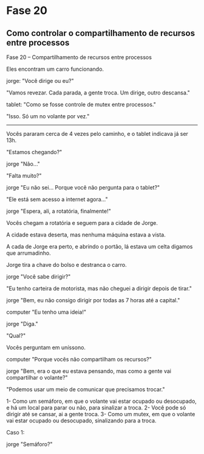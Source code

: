 # Fase 20

## Como controlar o compartilhamento de recursos entre processos

Fase 20 – Compartilhamento de recursos entre processos

Eles encontram um carro funcionando.

jorge: "Você dirige ou eu?"

"Vamos revezar. Cada parada, a gente troca. Um dirige, outro descansa."

tablet: "Como se fosse controle de mutex entre processos."

"Isso. Só um no volante por vez."

---

Vocês pararam cerca de 4 vezes pelo caminho, e o tablet indicava já ser 13h.

"Estamos chegando?"

jorge "Não..."

"Falta muito?"

jorge "Eu não sei... Porque você não pergunta para o tablet?"

"Ele está sem acesso a internet agora..."

jorge "Espera, ali, a rotatória, finalmente!"

Vocês chegam a rotatória e seguem para a cidade de Jorge.

A cidade estava deserta, mas nenhuma máquina estava a vista.

A cada de Jorge era perto, e abrindo o portão, lá estava um celta digamos que arrumadinho.

Jorge tira a chave do bolso e destranca o carro.

jorge "Você sabe dirigir?"

"Eu tenho carteira de motorista, mas não cheguei a dirigir depois de tirar."

jorge "Bem, eu não consigo dirigir por todas as 7 horas até a capital."

computer "Eu tenho uma ideia!"

jorge "Diga."

"Qual?"

Vocês perguntam em uníssono.

computer "Porque vocês não compartilham os recursos?"

jorge "Bem, era o que eu estava pensando, mas como a gente vai compartilhar o volante?"

"Podemos usar um meio de comunicar que precisamos trocar."

1- Como um semáforo, em que o volante vai estar ocupado ou desocupado, e há um local para parar ou não, para sinalizar a troca.
2- Você pode só dirigir até se cansar, ai a gente troca.
3- Como um mutex, em que o volante vai estar ocupado ou desocupado, sinalizando para a troca.

Caso 1:

jorge "Semáforo?"
